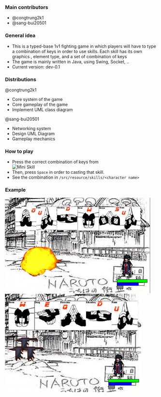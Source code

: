 ### Main contributors

  - @congtrung2k1
  - @sang-bui20501

### General idea
  - This is a typed-base 1v1 fighting game in which players will have to type a combination of keys in order to use skills. Each skill has its own graphics , element type, and a set of combination of keys 
  - The game is mainly written in Java, using Swing, Socket, ..
  - Current version: dev-0.1

### Distributions

  @congtrung2k1
  - Core system of the game 
  - Core gameplay of the game 
  - Implement UML class diagram 
  
  @sang-bui20501
  - Networking system 
  - Design UML Diagram 
  - Gameplay mechanics 

### How to play 
- Press the correct combination of keys from <br/>
![Mini Skill](/src/resource/skills/anchu/anchu.png)
- Then, press `Space` in order to casting that skill. <br/>
- See the combination in `/src/resource/skills/<character name>`

### Example
![Katon: Goukakyuu No Jutsu](/report/ex1.png)
<br/>
![Kuchiyose no Jutsu](/report/ex2.png)
